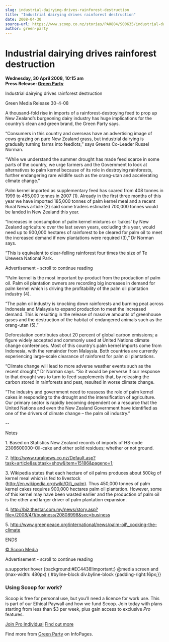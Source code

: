 ```yaml
---
slug: industrial-dairying-drives-rainforest-destruction
title: "Industrial dairying drives rainforest destruction"
date: 2008-04-30
source-url: https://www.scoop.co.nz/stories/PA0804/S00635/industrial-dairying-drives-rainforest-destruction.htm
author: green-party
---
```

Industrial dairying drives rainforest destruction
=================================================

**Wednesday, 30 April 2008, 10:15 am**  
**Press Release: [Green Party](https://info.scoop.co.nz/Green_Party)**

Industrial dairying drives rainforest destruction

Green Media Release 30-4-08

A thousand-fold rise in imports of a rainforest-destroying feed to prop up New Zealand’s burgeoning dairy industry has huge implications for the country’s clean and green brand, the Green Party says.

“Consumers in this country and overseas have an advertising image of cows grazing on pure New Zealand grass, but industrial dairying is gradually turning farms into feedlots,” says Greens Co-Leader Russel Norman.

“While we understand the summer drought has made feed scarce in some parts of the country, we urge farmers and the Government to look at alternatives to palm kernel because of its role in destroying rainforests, further endangering rare wildlife such as the orang-utan and accelerating climate change.”

Palm kernel imported as supplementary feed has soared from 408 tonnes in 1999 to 455,000 tonnes in 2007 (1). Already in the first three months of this year we have imported 185,000 tonnes of palm kernel meal and a recent Rural News article (2) said some traders estimated 700,000 tonnes would be landed in New Zealand this year.

“Increases in consumption of palm kernel mixtures or ‘cakes’ by New Zealand agriculture over the last seven years, excluding this year, would need up to 900,000 hectares of rainforest to be cleared for palm oil to meet the increased demand if new plantations were required (3),” Dr Norman says.

“This is equivalent to clear-felling rainforest four times the size of Te Urewera National Park.

Advertisement - scroll to continue reading





“Palm kernel is the most important by-product from the production of palm oil. Palm oil plantation owners are recording big increases in demand for palm kernel which is driving the profitability of the palm oil plantation industry (4).

“The palm oil industry is knocking down rainforests and burning peat across Indonesia and Malaysia to expand production to meet the increased demand. This is resulting in the release of massive amounts of greenhouse gases and the destruction of the habitat of endangered animals such as the orang-utan (5).”

Deforestation contributes about 20 percent of global carbon emissions; a figure widely accepted and commonly used at United Nations climate change conferences. Most of this country’s palm kernel imports come from Indonesia, with the remainder from Malaysia. Both countries are currently experiencing large-scale clearance of rainforest for palm oil plantations.

“Climate change will lead to more adverse weather events such as the recent drought,” Dr Norman says. “So it would be perverse if our response to that drought was to turn to feed supplements that, by releasing the carbon stored in rainforests and peat, resulted in worse climate change.

“The industry and government need to reassess the role of palm kernel cakes in responding to the drought and the intensification of agriculture. Our primary sector is rapidly becoming dependent on a resource that the United Nations and even the New Zealand Government have identified as one of the drivers of climate change – the palm oil industry.”

\--

Notes

1\. Based on Statistics New Zealand records of imports of HS-code 2306600000-Oil-cake and other solid residues; whether or not ground.

2\. http://www.ruralnews.co.nz/Default.asp?task=article&subtask=show&item=15186&pageno=1;

3\. Wikipedia states that each hectare of oil palms produces about 500kg of kernel meal which is fed to livestock (http://en.wikipedia.org/wiki/Oil\_palm). Thus 450,000 tonnes of palm kernel cakes requires 900,000 hectares palm oil plantation. However, some of this kernel may have been wasted earlier and the production of palm oil is the other and larger driver of palm plantation expansion.

4\. http://biz.thestar.com.my/news/story.asp?file=/2008/4/1/business/20808998&sec=business

5\. http://www.greenpeace.org/international/news/palm-oil\_cooking-the-climate

  
ENDS

[© Scoop Media](http://www.scoop.co.nz/about/terms.html)  

Advertisement - scroll to continue reading



a.supporter:hover {background:#EC4438!important;} @media screen and (max-width: 480px) { #byline-block div.byline-block {padding-right:16px;}}

### Using Scoop for work?

Scoop is free for personal use, but you’ll need a licence for work use. This is part of our Ethical Paywall and how we fund Scoop. Join today with plans starting from less than $3 per week, plus gain access to exclusive _Pro_ features.  
  
[Join Pro Individual](https://pro.scoop.co.nz/Individual/?from=ProIn24) [Find out more](https://pro.scoop.co.nz/using-scoop-for-work/?from=ProIn24)

Find more from [Green Party](https://info.scoop.co.nz/Green_Party) on InfoPages.